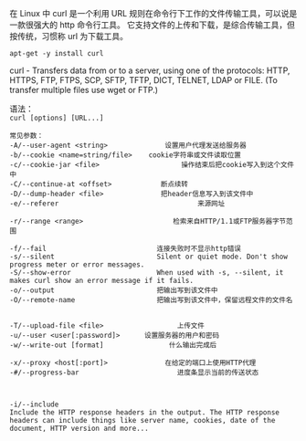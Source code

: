  
在 Linux 中 curl 是一个利用 URL 规则在命令行下工作的文件传输工具，可以说是一款很强大的 http 命令行工具。
它支持文件的上传和下载，是综合传输工具，但按传统，习惯称 url 为下载工具。

`apt-get -y install curl`  



curl - Transfers data from or to a server, 
using one of the protocols: 
HTTP, HTTPS, FTP, FTPS, SCP, SFTP, TFTP, DICT, TELNET, LDAP or FILE. 
(To transfer multiple files use wget or FTP.)  



语法：  
`curl [options] [URL...]`  


```
常见参数：
-A/--user-agent <string>              设置用户代理发送给服务器
-b/--cookie <name=string/file>    cookie字符串或文件读取位置
-c/--cookie-jar <file>                    操作结束后把cookie写入到这个文件中
-C/--continue-at <offset>            断点续转
-D/--dump-header <file>              把header信息写入到该文件中
-e/--referer                                  来源网址

-r/--range <range>                      检索来自HTTP/1.1或FTP服务器字节范围

-f/--fail                           连接失败时不显示http错误                                    
-s/--silent	                        Silent or quiet mode. Don't show progress meter or error messages.
-S/--show-error                     When used with -s, --silent, it makes curl show an error message if it fails.
-o/--output                         把输出写到该文件中
-O/--remote-name                    把输出写到该文件中，保留远程文件的文件名


-T/--upload-file <file>                  上传文件
-u/--user <user[:password]>      设置服务器的用户和密码
-w/--write-out [format]                什么输出完成后

-x/--proxy <host[:port]>              在给定的端口上使用HTTP代理
-#/--progress-bar                        进度条显示当前的传送状态



-i/--include
Include the HTTP response headers in the output. The HTTP response headers can include things like server name, cookies, date of the document, HTTP version and more...


```
